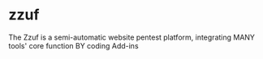 # zzuf
The Zzuf is a semi-automatic website pentest platform, integrating MANY tools' core function BY coding Add-ins

